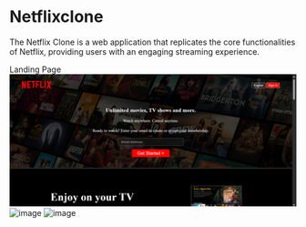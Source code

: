 # Netflixclone
The Netflix Clone is a web application that replicates the core functionalities of Netflix, providing users with an engaging streaming experience.

Landing Page
![image](https://github.com/AbhayMParmar/Netflixclone/blob/main/Screenshot%202025-03-10%20201212.png?raw=true)
![image]()
![image]()


